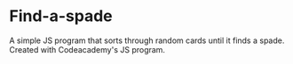 # Find-a-spade
A simple JS program that sorts through random cards until it finds a spade. Created with Codeacademy's JS program.
